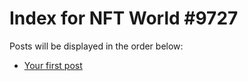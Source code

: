# Index for NFT World #9727
Posts will be displayed in the order below:

- [Your first post](./001-first.md)

